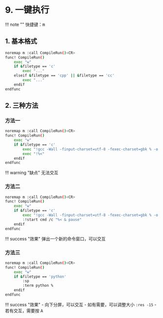 # 9. 一键执行

!!! note ""
    快捷键：<kbd>m</kbd>

## 1. 基本格式

```bash
noremap m :call CompileRun()<CR>
func! CompileRun()
    exec "w"
    if &filetype == 'c'
        exec "..."
    elseif &filetype == 'cpp' || &filetype == 'cc'
        exec "..."
    endif
endfunc
```

## 2. 三种方法

### 方法一

```bash
noremap m :call CompileRun()<CR>
func! CompileRun()
    exec "w"
    if &filetype == 'c'
        exec "!gcc -Wall -finput-charset=utf-8 -fexec-charset=gbk % -o %<"
        exec "!%<"
    endif
endfunc
```

!!! warning "缺点"
    无法交互

### 方法二

```bash
noremap m :call CompileRun()<CR>
func! CompileRun()
    exec "w"
    if &filetype == 'c'
        exec "!gcc -Wall -finput-charset=utf-8 -fexec-charset=gbk % -o %<"
        :!start cmd /c "%< & pause"
    endif
endfunc
```

!!! success "效果"
    弹出一个新的命令窗口，可以交互

### 方法三

```bash
noremap m :call CompileRun()<CR>
func! CompileRun()
    exec "w"
    if &filetype == 'python'
        :sp
        :term python %
    endif
endfunc
```

!!! success "效果"
    - 向下分屏，可以交互
    - 如有需要，可以调整大小 `:res -15`
    - 若有交互，需要按 <kbd>A</kbd>
